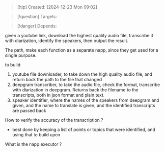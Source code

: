 
>[!tip] Created: [2024-12-23 Mon 09:02]

>[!question] Targets: 

>[!danger] Depends: 

given a youtube link, download the highest quality audio file, transcribe it with diarization, identify the speakers, then output the result.

The path, make each function as a separate napp, since they get used for a single purpose.

to build:
1. youtube file downloader, to take down the high quality audio file, and return back the path to the file that changed
2. deepgram transcriber, to take the audio file, check the format, transcribe with diarization in deepgram.  Returns back the filename to the transcripts, both in json format and plain text. 
3. speaker identifier, where the names of the speakers from deepgram and given, and the name to translate is given, and the identified transcripts are passed back


How to verify the accuracy of the transcription ?
- best done by keeping a list of points or topics that were identified, and using that to build upon

What is the napp executor ?